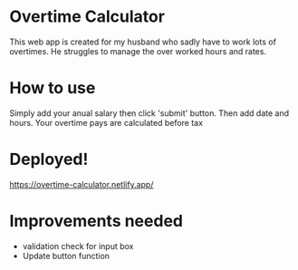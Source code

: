 # Overtime Calculator
This web app is created for my husband who sadly have to work lots of overtimes. 
He struggles to manage the over worked hours and rates. 

# How to use
Simply add your anual salary then click 'submit' button. Then add date and hours. 
Your overtime pays are calculated before tax

# Deployed! 
https://overtime-calculator.netlify.app/


# Improvements needed
- validation check for input box
- Update button function